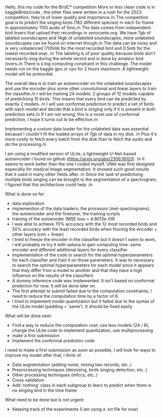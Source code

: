 Hello, this my code for the BirdC* competition
More or less clean code is in kaggleBirds/code , the other files were written in a rush for the 2023 competition, they're of lower quality and importance./n
The competition goal is to predict the singing birds (182 different species) in each 5s-frame in approximately 1100 audio of 5mn./n
The data comes from independent bird lovers that upload their recordings in xenocanto.org. We have 7gb of labeled soundscapes and 14gb of unlabeled soundscapes, more unlabeled soundscapes can be found on internet though./n
The data can be noisy and is very unbalanced (700mb for the most recorded bird and 0.5mb for the lowest recorded one). /n
The labeling is of poor quality because birds don't necessarily sing during the whole record and is done by amateur bird lovers./n
There is a big computing constraint in this challenge. The model needs run on the kaggle gpu or cpu for 2 hours maximum. A lightweight model will be primordial.

The overall idea is to train an autoencoder on the unlabeled soundscapes and use the encoder plus some other convolutional and linear layers to train the classifier./n
I will be training 24 models: 2 groups of 12 models capable of predictiong 15 birds. This means that every bird can be predicted by exactly 2 models. /n
I will use conformal prediction to predict a set of birds with each model and decide that a bird is singing only if it is present in both prediction sets./n
If I am not wrong, this is a novel use of conformal prediction, I hope it turns out to be effective./n

Implementing a costum data loader for the unlabeled data was essential because I couldn't fit the loaded arrays of 7gb of data in my disk. /n
Plus it's more costly to fetch every batch from the disk than to fetch the audio and do the processing./n

I am using a modified version of ULite, a lightweight U-Net-based autoencoder I found on github (https://arxiv.org/abs/2306.16103). /n
It seems to work better than the one I coded myself.
UNet was first designed especially for medical image segmentation. It showed such good results that it used in many other fields after. /n
Since the task of predictiong multiple birds singing can be brought to the segmentation of a spectrogram, I figured that this architecture could help. /n

What is done so far:
  - data exploration
  - implemention of the data loaders, the processor (mel-spectrograms), the autoencoder and the finetuner, the training scripts
  - training of the autoenoder (MSE loss = 4.9013e-09) 
  - I was able to achieve 70% accuracy with the 12 most recorded birds and 50% accuracy with the least recorded birds when fituning the encoder + other layers (cnn + linear)
  - I tried to freeze the encoder in the classifier but it doesn't ssem to work, I will probably re-try it with optuna to gain computing time: same encoder and different additional layers for every classifier
  - Implementation of the code to search for the optimal hyperparameters for each classifier and train it on those parameters. It was to necessary to search the optimal hyperparameters for each model since it appears that they differ from a model to another and that they have a high influence on the results of the classifiers
  - A dummy inference code was implemented. It isn't based on conformal prediction for now. It will be done later on.
  - The first attempt to submit failed due to the computation constraints, I need to reduce the computation time by a factor of 6.
  - I tried to implement model quantization but it failed due to the syntax of the ULite model (padding = 'same'). It should be fixed easliy


What will be done next:
  - Find a way to reduce the computation cost: use less models (24 / 6), change the ULite code to implement quantization, use multiprocessing
  - make a first submission
  - Implement the conformal prediction code

I need to make a first submission as soon as possible, I will look for ways to improve my model after that, I think of:
  - Data augmentation (adding noise, mixing two records, etc..)
  - Preprocessing techniques (denoising, birds singing detection, etc..)
  - Other processing techniques (mfccs, etc..)
  - Cross validation
  - Add 'nothing' class in each subgroup to learn to predict when there is no singing bird in the time frame

What need to be done but is not urgent:
  - Keeping track of the experiments (I am using a .txt file for now)
